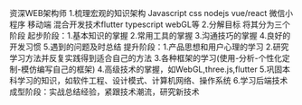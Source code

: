 资深WEB架构师
1.梳理宏观的知识架构 
Javascript css nodejs vue/react 微信小程序 移动端 混合开发技术flutter typescript webGL等 
2.分解目标
将其分为三个阶段
起步阶段：1.基本知识的掌握 2.常用工具的掌握 3.沟通技巧的掌握 4.良好的开发习惯 5.遇到的问题及时总结
提升阶段：1.产品思想和用户心理的学习 2.研究学习方法并反复实践得到适合自己的方法 3.各种框架的学习(使用-分析-个性化定制-模仿编写自己的框架) 4.高级技术的掌握，如WebGL,three.js,flutter 5.巩固本科学习的知识，如软件工程、设计模式、计算机网络、操作系统 6.学习后端技术
成型阶段：实战总结经验，紧跟技术潮流，研究新技术